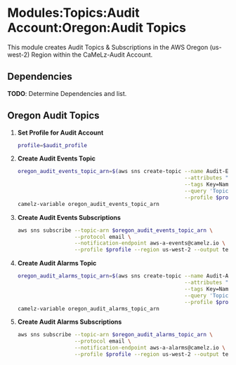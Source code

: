 # Modules:Topics:Audit Account:Oregon:Audit Topics

This module creates Audit Topics & Subscriptions in the AWS Oregon (us-west-2) Region within the
CaMeLz-Audit Account.

## Dependencies

**TODO**: Determine Dependencies and list.

## Oregon Audit Topics

1. **Set Profile for Audit Account**

    ```bash
    profile=$audit_profile
    ```

1. **Create Audit Events Topic**

    ```bash
    oregon_audit_events_topic_arn=$(aws sns create-topic --name Audit-Events \
                                                         --attributes "DisplayName=CMLA Events" \
                                                         --tags Key=Name,Value=Audit-Events-Topic Key=Company,Value=CaMeLz Key=Environment,Value=Audit \
                                                         --query 'TopicArn' \
                                                         --profile $profile --region us-west-2 --output text)
    camelz-variable oregon_audit_events_topic_arn
    ```

1. **Create Audit Events Subscriptions**

    ```bash
    aws sns subscribe --topic-arn $oregon_audit_events_topic_arn \
                      --protocol email \
                      --notification-endpoint aws-a-events@camelz.io \
                      --profile $profile --region us-west-2 --output text
    ```

1. **Create Audit Alarms Topic**

    ```bash
    oregon_audit_alarms_topic_arn=$(aws sns create-topic --name Audit-Alarms \
                                                         --attributes "DisplayName=CMLA Alarms" \
                                                         --tags Key=Name,Value=Audit-Alarms-Topic Key=Company,Value=CaMeLz Key=Environment,Value=Audit \
                                                         --query 'TopicArn' \
                                                         --profile $profile --region us-west-2 --output text)
    camelz-variable oregon_audit_alarms_topic_arn
    ```

1. **Create Audit Alarms Subscriptions**

    ```bash
    aws sns subscribe --topic-arn $oregon_audit_alarms_topic_arn \
                      --protocol email \
                      --notification-endpoint aws-a-alarms@camelz.io \
                      --profile $profile --region us-west-2 --output text
    ```
